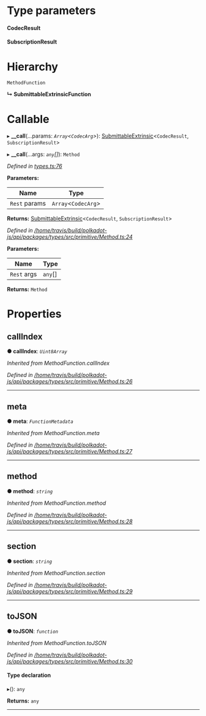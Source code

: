 

# Type parameters
#### CodecResult 
#### SubscriptionResult 
# Hierarchy

 `MethodFunction`

**↳ SubmittableExtrinsicFunction**

# Callable
▸ **__call**(...params: *`Array`<`CodecArg`>*): [SubmittableExtrinsic](_submittableextrinsic_.submittableextrinsic.md)<`CodecResult`, `SubscriptionResult`>

▸ **__call**(...args: *`any`[]*): `Method`

*Defined in [types.ts:76](https://github.com/polkadot-js/api/blob/4aa1783/packages/api/src/types.ts#L76)*

**Parameters:**

| Name | Type |
| ------ | ------ |
| `Rest` params | `Array`<`CodecArg`> |

**Returns:** [SubmittableExtrinsic](_submittableextrinsic_.submittableextrinsic.md)<`CodecResult`, `SubscriptionResult`>

*Defined in [/home/travis/build/polkadot-js/api/packages/types/src/primitive/Method.ts:24](https://github.com/polkadot-js/api/blob/4aa1783/packages/types/src/primitive/Method.ts#L24)*

**Parameters:**

| Name | Type |
| ------ | ------ |
| `Rest` args | `any`[] |

**Returns:** `Method`

# Properties

<a id="callindex"></a>

##  callIndex

**● callIndex**: *`Uint8Array`*

*Inherited from MethodFunction.callIndex*

*Defined in [/home/travis/build/polkadot-js/api/packages/types/src/primitive/Method.ts:26](https://github.com/polkadot-js/api/blob/4aa1783/packages/types/src/primitive/Method.ts#L26)*

___
<a id="meta"></a>

##  meta

**● meta**: *`FunctionMetadata`*

*Inherited from MethodFunction.meta*

*Defined in [/home/travis/build/polkadot-js/api/packages/types/src/primitive/Method.ts:27](https://github.com/polkadot-js/api/blob/4aa1783/packages/types/src/primitive/Method.ts#L27)*

___
<a id="method"></a>

##  method

**● method**: *`string`*

*Inherited from MethodFunction.method*

*Defined in [/home/travis/build/polkadot-js/api/packages/types/src/primitive/Method.ts:28](https://github.com/polkadot-js/api/blob/4aa1783/packages/types/src/primitive/Method.ts#L28)*

___
<a id="section"></a>

##  section

**● section**: *`string`*

*Inherited from MethodFunction.section*

*Defined in [/home/travis/build/polkadot-js/api/packages/types/src/primitive/Method.ts:29](https://github.com/polkadot-js/api/blob/4aa1783/packages/types/src/primitive/Method.ts#L29)*

___
<a id="tojson"></a>

##  toJSON

**● toJSON**: *`function`*

*Inherited from MethodFunction.toJSON*

*Defined in [/home/travis/build/polkadot-js/api/packages/types/src/primitive/Method.ts:30](https://github.com/polkadot-js/api/blob/4aa1783/packages/types/src/primitive/Method.ts#L30)*

#### Type declaration
▸(): `any`

**Returns:** `any`

___

